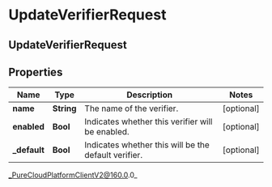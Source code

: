 # UpdateVerifierRequest

## UpdateVerifierRequest

## Properties

|Name | Type | Description | Notes|
|------------ | ------------- | ------------- | -------------|
| **name** | **String** | The name of the verifier. | [optional] |
| **enabled** | **Bool** | Indicates whether this verifier will be enabled. | [optional] |
| **_default** | **Bool** | Indicates whether this will be the default verifier. | [optional] |



_PureCloudPlatformClientV2@160.0.0_
